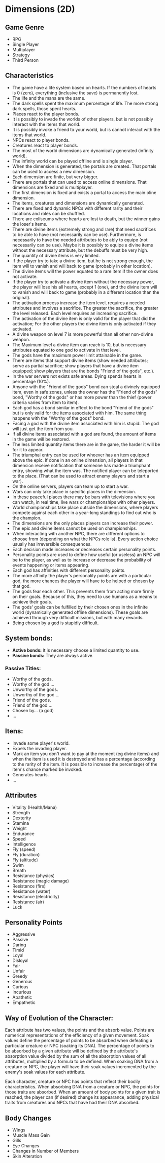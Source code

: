 # Dimensions (2D)

## Game Genre
* RPG
* Single Player
* Multiplayer
* Strategy
* Third Person

## Characteristics
* The game have a life system based on hearts. If the numbers of hearts
  is 0 (zero), everything (inclusive the save) is permanently lost.
* The life and the mana are the same.
* The dark spells spent the maximum percentage of life. The more strong
  dark spells, those spent hearts.
* Places react to the player bonds.
* It is possibly to invade the worlds of other players, but is not possibly
  interact with the items that world.
* It is possibly invoke a friend to your world, but is cannot interact with the
  items that world.
* NPCs react to player bonds.
* Creatures react to player bonds.
* The most of the world dimensions are dynamically generated (infinity world).
* The infinity world can be played offline and is single player.
* When the dimension is generated, the portals are created. That portals can
  be used to access a new dimension.
* Each dimension are finite, but very bigger.
* There are portals that can used to access online dimensions. That dimensions
  are fixed and is multiplayer.
* The first dimension is fixed and exists a portal to access the main oline
  dimension.
* The items, creatures and dimensions are dynamically generated.
* There are fixed and dynamic NPCs with different rarity and their locations
  and roles can be shuffled.
* There are coliseums where hearts are lost to death, but the winner gains
  the loser's items.
* There are divine items (extremely strong and rare) that need sacrifices to be
  able to have (not necessarily can be use). Furthermore, is necessarily to
  have the needed attributes to be ably to equipe (not necessarily can be use).
  Maybe it is possibly to equipe a divine items without the necessary
  attribute, but the debuffs must be very high.
* The quantity of divine items is very limited.
* If the player try to take a divine item, but he is not strong enough, the
  item will to vanish and will back to game (probably in other location).
* The divine items will the power equated to a rare item if the owner does not
  activate.
* If the player try to activate a divine item without the necessary power,
  the player will lose his all hearts, except 1 (one), and the divine item
  will to vanish and will back to game (probably in a different location than
  the original).
* The activation process increase the item level, requires a needed attributes
  and involves a sacrifice. The greater the sacrifice, the greater the level
  released. Each level requires an increasing sacrifice.
* The activation of the divine item is only valid for the player that did the
  activation; For the other players the divine item is only activated if they
  activated.
* A divine weapon on level 7 is more powerful than all other non-divine weapon.
* The Maximum level a divine item can reach is 10, but is necessary attributes
  equated to one god to activate in that level.
* The gods have the maximum power limit attainable in the game.
* There are items that support divine items (show needed attributes; serve as
  partial sacrifice; show players that have a divine item equipped; show
  players that are the bonds "Friend of the gods", etc.).
* In the war servers not exists safe areas. Dying spends hearts in
  percentage (10%).
* Anyone with the "Friend of the gods" bond can steal a divinely equipped item,
  even in safe zones, unless the owner has the "Friend of the gods" bond,
  "Worthy of the gods" or has more power than the thief (power criteria
  varies from item to item).
* Each god has a bond similar in effect to the bond "friend of the gods" but
  is only valid for the items associated with him. The same thing happens with
  the "Worthy of the gods" bond.
* Facing a god with the divine item associated with him is stupid. The god will
  just get the item from you.
* If all divine items associated with a god are found, the amount of items in
  the game will be restored.
* The less limited quantity items there are in the game, the harder it will be
  for it to appear.
* The triumphal entry can be used for whoever has an item equipped above the 
  epic. If done in an online dimension, all players in that dimension receive 
  notification that someone has made a triumphant entry, showing what the item
  was. The notified player can be teleported to the place.
  (That can be used to attract enemy players and start a war).
* On the online servers, players can team up to start a war.
* Wars can only take place in specific places in the dimension.
* In these peaceful places there may be bars with televisions where you can 
  watch, in real time, live wars or championships with other players.
* World championships take place outside the dimensions, where players compete 
  against each other in a year-long standings to find out who is the champion.
* The dimensions are the only places players can increase their power.
* The epic and divine items cannot be used on championships.
* When interacting with another NPC, there are different options to choose from
  (depending on what the NPCs role is). Every action choice usually has
  irreversible consequences.
* Each decision made increases or decreases certain personality points.
* Personality points are used to define how useful (or useless) an NPC will be
  to the player, as well as to increase or decrease the probability of events 
  happening or items appearing.
* Each god has affinities with different personality points.
* The more affinity the player's personality points are with a particular god,
  the more chances the player will have to be helped or chosen by that god.
* The gods fear each other. This prevents them from acting more firmly on their
  goals. Because of this, they need to use humans as a means to achieve their
  goals.
* The gods' goals can be fulfilled by their chosen ones in the infinite world
  (dynamically generated offline dimensions). These goals are achieved through
  very difficult missions, but with many rewards.
* Being chosen by a god is stupidly difficult.

## System bonds:
  * **Active bonds:** It is necessary choose a limited quantity to use.
  * **Passive bonds:** They are always active. 
### Passive Titles:
* Worthy of the gods.
* Worthy of the god ...
* Unworthy of the gods.
* Unworthy of the god ...
* Friend of the gods.
* Friend of the god ...
* Chosen by... (a god)
* ...


## Itens:
* Invade some player's world.
* Expels the invading player.
* Mark an item you don't want to pay at the moment (eg divine items) and when
  the item is used it is destroyed and has a percentage (according to the
  rarity of the item. It is possible to increase the percentage) of the item's
  chance marked be invoked.
* Generates hearts.
* ...

## Attributes
* Vitality (Health/Mana)
* Strength
* Dexterity
* Stamina
* Weight
* Endurance
* Speed
* Intelligence
* Fly (speed)
* Fly (duration)
* Fly (altitude)
* Swim
* Breath
* Resistance (physics)
* Resistance (magic damage)
* Resistance (fire)
* Resistance (water)
* Resistance (electricity)
* Resistance (air)
* Luck

## Personality Points
* Aggressive
* Passive
* Daring
* Timid
* Loyal
* Disloyal
* Fair
* Unfair
* Greedy
* Generous
* Curious
* Incurious
* Apathetic
* Empathetic

## Way of Evolution of the Character:
Each attribute has two values, the points and the absorb value. Points are
numerical representations of the efficiency of a given movement. Soak values
define the percentage of points to be absorbed when defeating a particular
creature or NPC (soaking its DNA). The percentage of points to be absorbed
by a given attribute will be defined by the attribute's absorption value
divided by the sum of all the absorption values of all attributes, multiplied
by a formula to be defined. When soaking DNA from a creature or NPC, the
player will have their soak values incremented by the enemy's soak values for
each attribute.

Each character, creature or NPC has points that reflect their bodily
characteristics. When absorbing DNA from a creature or NPC, the points for
those traits are absorbed. When an amount of body points for a given trait is
reached, the player can (if desired) change its appearance, adding physical
traits from creatures and NPCs that have had their DNA absorbed.

## Body Changes
* Wings
* Muscle Mass Gain
* Gills
* Eye Changes
* Changes in Number of Members
* Skin Alteration
